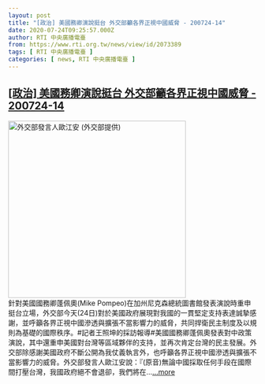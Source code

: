 ```yaml
---
layout: post
title: "[政治] 美國務卿演說挺台 外交部籲各界正視中國威脅 - 200724-14"
date: 2020-07-24T09:25:57.000Z
author: RTI 中央廣播電臺
from: https://www.rti.org.tw/news/view/id/2073389
tags: [ RTI 中央廣播電臺 ]
categories: [ news, RTI 中央廣播電臺 ]
---
```

<!--1595582757000-->
[[政治] 美國務卿演說挺台 外交部籲各界正視中國威脅 - 200724-14](https://www.rti.org.tw/news/view/id/2073389)
------

<div>
<img src="https://static.rti.org.tw/assets/thumbnails/2020/05/12/af0b9dad783e28d17892b4e6cf32f20a.jpg" width="360" alt="外交部發言人歐江安 (外交部提供)" title="外交部發言人歐江安 (外交部提供)"><br>針對美國國務卿蓬佩奧(Mike Pompeo)在加州尼克森總統圖書館發表演說時重申挺台立場，外交部今天(24日)對於美國政府展現對我國的一貫堅定支持表達誠摯感謝，並呼籲各界正視中國滲透與擴張不當影響力的威脅，共同捍衛民主制度及以規則為基礎的國際秩序。#記者王照坤的採訪報導#美國國務卿蓬佩奧發表對中政策演說，其中還重申美國對台灣等區域夥伴的支持，並再次肯定台灣的民主發展。外交部除感謝美國政府不斷公開為我仗義執言外，也呼籲各界正視中國滲透與擴張不當影響力的威脅。外交部發言人歐江安說：『(原音)無論中國採取任何手段在國際間打壓台灣，我國政府絕不會退卻，我們將在...<a target="_blank" href="https://www.rti.org.tw/news/view/id/2073389">...more</a>
</div>
